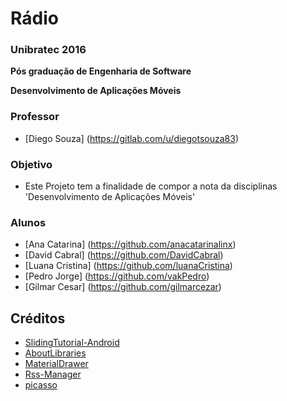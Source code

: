 Rádio
==========

### Unibratec 2016

**Pós graduação de Engenharia de Software**

**Desenvolvimento de Aplicações Móveis**

### Professor
*  [Diego Souza] (https://gitlab.com/u/diegotsouza83) 

### Objetivo
* Este Projeto tem a finalidade de compor a nota da disciplinas 'Desenvolvimento de Aplicações Móveis'

### Alunos
* [Ana Catarina] (https://github.com/anacatarinalinx)
* [David Cabral] (https://github.com/DavidCabral)
* [Luana Cristina] (https://github.com/luanaCristina)
* [Pedro Jorge] (https://github.com/vakPedro)
* [Gilmar Cesar] (https://github.com/gilmarcezar)


Créditos
----------------
* [SlidingTutorial-Android ](https://github.com/Cleveroad/SlidingTutorial-Android)
* [AboutLibraries ](https://github.com/mikepenz/AboutLibraries)
* [MaterialDrawer](https://github.com/mikepenz/MaterialDrawer)
* [Rss-Manager](https://github.com/crazyhitty/Rss-Manager)
* [picasso](https://github.com/square/picasso)

